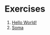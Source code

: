 # Exercises

1. [Hello World!](begginer/Hello%20World!/exercise.md)
2. [Soma](begginer/Soma/exercise.md)
